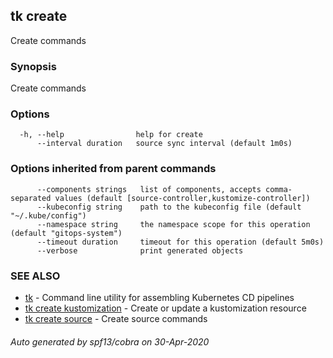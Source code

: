 ## tk create

Create commands

### Synopsis

Create commands

### Options

```
  -h, --help                help for create
      --interval duration   source sync interval (default 1m0s)
```

### Options inherited from parent commands

```
      --components strings   list of components, accepts comma-separated values (default [source-controller,kustomize-controller])
      --kubeconfig string    path to the kubeconfig file (default "~/.kube/config")
      --namespace string     the namespace scope for this operation (default "gitops-system")
      --timeout duration     timeout for this operation (default 5m0s)
      --verbose              print generated objects
```

### SEE ALSO

* [tk](tk.md)	 - Command line utility for assembling Kubernetes CD pipelines
* [tk create kustomization](tk_create_kustomization.md)	 - Create or update a kustomization resource
* [tk create source](tk_create_source.md)	 - Create source commands

###### Auto generated by spf13/cobra on 30-Apr-2020
